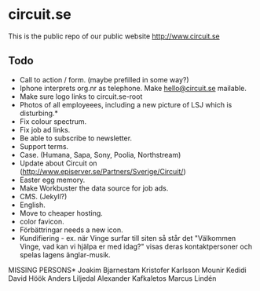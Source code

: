 circuit.se
==========

This is the public repo of our public website http://www.circuit.se


Todo
----
- Call to action / form. (maybe prefilled in some way?)
- Iphone interprets org.nr as telephone. Make hello@circuit.se mailable.
- Make sure logo links to circuit.se-root
- Photos of all employeees, including a new picture of LSJ which is disturbing.*
- Fix colour spectrum.
- Fix job ad links.
- Be able to subscribe to newsletter.
- Support terms.
- Case. (Humana, Sapa, Sony, Poolia, Northstream)
- Update about Circuit on (http://www.episerver.se/Partners/Sverige/Circuit/)
- Easter egg memory.
- Make Workbuster the data source for job ads.
- CMS. (Jekyll?)
- English.
- Move to cheaper hosting.
- color favicon.
- Förbättringar needs a new icon.
- Kundifiering - ex. när Vinge surfar till siten så står det "Välkommen Vinge, vad kan vi hjälpa er med idag?" visas deras kontaktpersoner och spelas lagens änglar-musik.

MISSING PERSONS*
Joakim Bjarnestam
Kristofer Karlsson
Mounir Kedidi
David Höök
Anders Liljedal
Alexander Kafkaletos
Marcus Lindén
